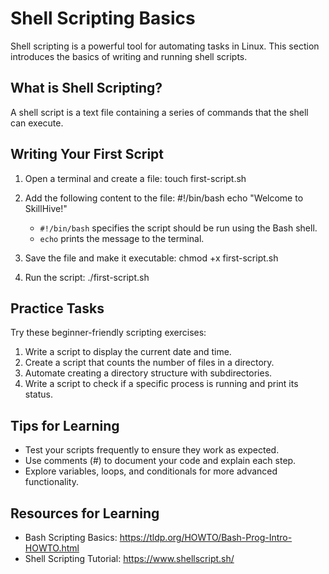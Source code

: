 # Shell Scripting Basics
Shell scripting is a powerful tool for automating tasks in Linux. This section introduces the basics of writing and running shell scripts.

## What is Shell Scripting?
A shell script is a text file containing a series of commands that the shell can execute.

## Writing Your First Script
1. Open a terminal and create a file:
   touch first-script.sh

2. Add the following content to the file:
   #!/bin/bash
   echo "Welcome to SkillHive!"

   - `#!/bin/bash` specifies the script should be run using the Bash shell.
   - `echo` prints the message to the terminal.

3. Save the file and make it executable:
   chmod +x first-script.sh

4. Run the script:
   ./first-script.sh

## Practice Tasks
Try these beginner-friendly scripting exercises:
1. Write a script to display the current date and time.
2. Create a script that counts the number of files in a directory.
3. Automate creating a directory structure with subdirectories.
4. Write a script to check if a specific process is running and print its status.

## Tips for Learning
- Test your scripts frequently to ensure they work as expected.
- Use comments (#) to document your code and explain each step.
- Explore variables, loops, and conditionals for more advanced functionality.

## Resources for Learning
- Bash Scripting Basics: https://tldp.org/HOWTO/Bash-Prog-Intro-HOWTO.html
- Shell Scripting Tutorial: https://www.shellscript.sh/
